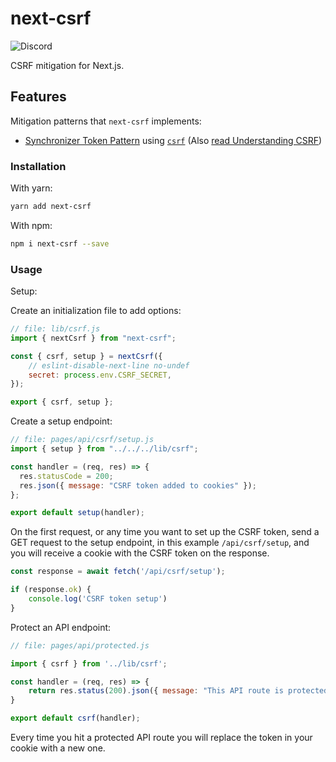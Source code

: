 # next-csrf

![Discord](https://discord.com/api/guilds/778076094112464926/widget.png)

CSRF mitigation for Next.js.

## Features

Mitigation patterns that `next-csrf` implements:

* [Synchronizer Token Pattern](https://cheatsheetseries.owasp.org/cheatsheets/Cross-Site_Request_Forgery_Prevention_Cheat_Sheet.html#synchronizer-token-pattern) using [`csrf`](https://github.com/pillarjs/csrf) (Also [read Understanding CSRF](https://github.com/pillarjs/understanding-csrf#csrf-tokens))

### Installation

With yarn:

```bash
yarn add next-csrf
```

With npm:

```bash
npm i next-csrf --save
```

### Usage

Setup:

Create an initialization file to add options:

```js
// file: lib/csrf.js
import { nextCsrf } from "next-csrf";

const { csrf, setup } = nextCsrf({
    // eslint-disable-next-line no-undef
    secret: process.env.CSRF_SECRET,
});

export { csrf, setup };

```

Create a setup endpoint:

```js
// file: pages/api/csrf/setup.js
import { setup } from "../../../lib/csrf";

const handler = (req, res) => {
  res.statusCode = 200;
  res.json({ message: "CSRF token added to cookies" });
};

export default setup(handler);
```

On the first request, or any time you want to set up the CSRF token, send a GET request to the setup endpoint, in this example `/api/csrf/setup`, and you will receive a cookie with the CSRF token on the response.

```js
const response = await fetch('/api/csrf/setup');

if (response.ok) {
    console.log('CSRF token setup')
}
```

Protect an API endpoint:

```js
// file: pages/api/protected.js

import { csrf } from '../lib/csrf';

const handler = (req, res) => {
    return res.status(200).json({ message: "This API route is protected."})
}

export default csrf(handler);
```

Every time you hit a protected API route you will replace the token in your cookie with a new one.